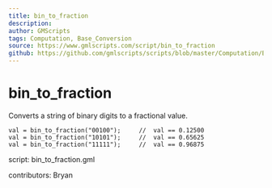 ```yaml
---
title: bin_to_fraction
description: 
author: GMScripts
tags: Computation, Base_Conversion
source: https://www.gmlscripts.com/script/bin_to_fraction
github: https://github.com/gmlscripts/scripts/blob/master/Computation/Base_Conversion/bin_to_fraction.gml
---
```


bin_to_fraction
===============

Converts a string of binary digits to a fractional value.

    val = bin_to_fraction("00100");     //  val == 0.12500
    val = bin_to_fraction("10101");     //  val == 0.65625
    val = bin_to_fraction("11111");     //  val == 0.96875

script: bin_to_fraction.gml

contributors: Bryan
